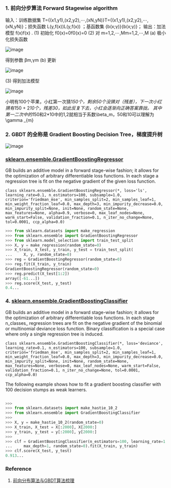 ### 1. 前向分步算法 Forward Stagewise algorithm ###

输入：训练数据集 T={(x1,y1),(x2,y2),⋯,(xN,yN)}T={(x1,y1),(x2,y2),⋯,(xN,yN)}；损失函数 L(y,f(x))L(y,f(x)) ；基函数集 {b(x;γ)}{b(x;γ)}；
 输出：加法模型 f(x)f(x) .
 (1) 初始化 f0(x)=0f0(x)=0
 (2) 对 m=1,2,⋯,Mm=1,2,⋯,M
 (a) 极小化损失函数
 
![image](https://user-images.githubusercontent.com/39177230/115910941-088b4680-a4a0-11eb-8e23-34ec3733ad59.png)
 
 
 得到参数 βm,γm
 (b) 更新
 
 ![image](https://user-images.githubusercontent.com/39177230/115910969-12ad4500-a4a0-11eb-8cf5-cc1c0f32d331.png)

 
  (3) 得到加法模型
  
  ![image](https://user-images.githubusercontent.com/39177230/115911014-235dbb00-a4a0-11eb-89c8-c33243c76ee3.png)

小明有100个苹果，小红第一次猜1*50个，剩余50个没猜对（残差），下一次小红猜有1*50 + 2*10个，残差30，如此反复下去，小红会逐渐向正确答案靠拢。
其中第一二次中的1*50和2*10中的1,2就相当于系数\beta_m，50和10可以理解为\gamma _{m}  
  
### 2. GBDT 的全称是 Gradient Boosting Decision Tree，梯度提升树 ###

![image](https://user-images.githubusercontent.com/39177230/115911458-b3036980-a4a0-11eb-83ab-b8a6f11a03d1.png)


### [sklearn.ensemble.GradientBoostingRegressor](https://scikit-learn.org/stable/modules/generated/sklearn.ensemble.GradientBoostingRegressor.html#sklearn.ensemble.GradientBoostingRegressor) ###

GB builds an additive model in a forward stage-wise fashion; it allows for the optimization of arbitrary differentiable loss functions. In each stage a regression tree is fit on the negative gradient of the given loss function.

`class sklearn.ensemble.GradientBoostingRegressor(*, loss='ls', learning_rate=0.1, n_estimators=100, subsample=1.0, criterion='friedman_mse', min_samples_split=2, min_samples_leaf=1, min_weight_fraction_leaf=0.0, max_depth=3, min_impurity_decrease=0.0, min_impurity_split=None, init=None, random_state=None, max_features=None, alpha=0.9, verbose=0, max_leaf_nodes=None, warm_start=False, validation_fraction=0.1, n_iter_no_change=None, tol=0.0001, ccp_alpha=0.0)
`

```python
>>> from sklearn.datasets import make_regression
>>> from sklearn.ensemble import GradientBoostingRegressor
>>> from sklearn.model_selection import train_test_split
>>> X, y = make_regression(random_state=0)
>>> X_train, X_test, y_train, y_test = train_test_split(
...     X, y, random_state=0)
>>> reg = GradientBoostingRegressor(random_state=0)
>>> reg.fit(X_train, y_train)
GradientBoostingRegressor(random_state=0)
>>> reg.predict(X_test[1:2])
array([-61...])
>>> reg.score(X_test, y_test)
0.4...
```

### 4. [sklearn.ensemble.GradientBoostingClassifier](https://scikit-learn.org/stable/modules/generated/sklearn.ensemble.GradientBoostingClassifier.html?highlight=gra#sklearn.ensemble.GradientBoostingClassifier) ###

GB builds an additive model in a forward stage-wise fashion; it allows for the optimization of arbitrary differentiable loss functions. In each stage n_classes_ regression trees are fit on the negative gradient of the binomial or multinomial deviance loss function. Binary classification is a special case where only a single regression tree is induced.

`class sklearn.ensemble.GradientBoostingClassifier(*, loss='deviance', learning_rate=0.1, n_estimators=100, subsample=1.0, criterion='friedman_mse', min_samples_split=2, min_samples_leaf=1, min_weight_fraction_leaf=0.0, max_depth=3, min_impurity_decrease=0.0, min_impurity_split=None, init=None, random_state=None, max_features=None, verbose=0, max_leaf_nodes=None, warm_start=False, validation_fraction=0.1, n_iter_no_change=None, tol=0.0001, ccp_alpha=0.0)
`

The following example shows how to fit a gradient boosting classifier with 100 decision stumps as weak learners.

```python

>>>
>>> from sklearn.datasets import make_hastie_10_2
>>> from sklearn.ensemble import GradientBoostingClassifier
>>>
>>> X, y = make_hastie_10_2(random_state=0)
>>> X_train, X_test = X[:2000], X[2000:]
>>> y_train, y_test = y[:2000], y[2000:]
>>>
>>> clf = GradientBoostingClassifier(n_estimators=100, learning_rate=1.0,
...     max_depth=1, random_state=0).fit(X_train, y_train)
>>> clf.score(X_test, y_test)
0.913...
```









### Reference ###
1. [前向分布算法与GBDT算法梳理](https://blog.csdn.net/weixin_39982211/article/details/89048783)

